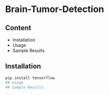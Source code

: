 # Brain-Tumor-Detection

## Content
   - Installation
   - Usage
   - Sample Results
## Installation
   ``` bash
   pip install tensorflow
## Usage
## Sample Results
